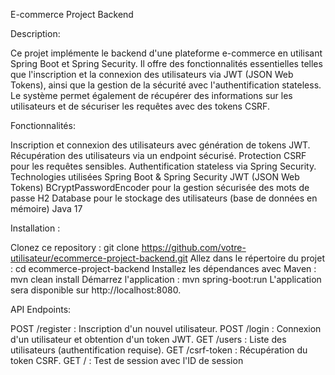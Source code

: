 E-commerce Project Backend

Description:

Ce projet implémente le backend d'une plateforme e-commerce en utilisant Spring Boot et Spring Security. Il offre des fonctionnalités essentielles telles que l'inscription et la connexion des utilisateurs via JWT (JSON Web Tokens), ainsi que la gestion de la sécurité avec l'authentification stateless. Le système permet également de récupérer des informations sur les utilisateurs et de sécuriser les requêtes avec des tokens CSRF.

Fonctionnalités:

Inscription et connexion des utilisateurs avec génération de tokens JWT.
Récupération des utilisateurs via un endpoint sécurisé.
Protection CSRF pour les requêtes sensibles.
Authentification stateless via Spring Security.
Technologies utilisées
Spring Boot & Spring Security
JWT (JSON Web Tokens)
BCryptPasswordEncoder pour la gestion sécurisée des mots de passe
H2 Database pour le stockage des utilisateurs (base de données en mémoire)
Java 17

Installation :

Clonez ce repository : git clone https://github.com/votre-utilisateur/ecommerce-project-backend.git
Allez dans le répertoire du projet : cd ecommerce-project-backend
Installez les dépendances avec Maven : mvn clean install
Démarrez l'application : mvn spring-boot:run
L'application sera disponible sur http://localhost:8080.

API Endpoints:

POST /register : Inscription d'un nouvel utilisateur.
POST /login : Connexion d'un utilisateur et obtention d'un token JWT.
GET /users : Liste des utilisateurs (authentification requise).
GET /csrf-token : Récupération du token CSRF.
GET / : Test de session avec l'ID de session
